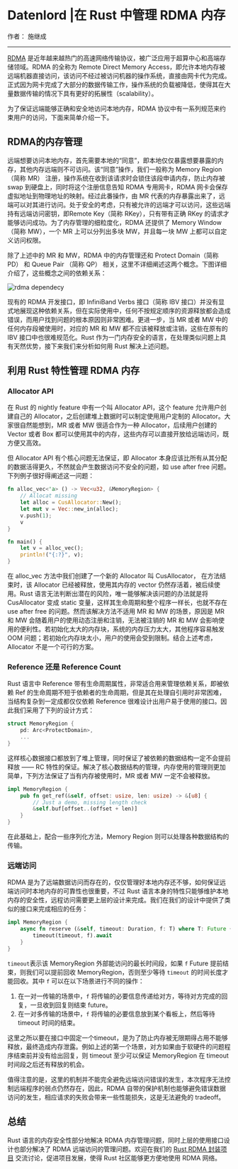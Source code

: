# Datenlord |在 Rust 中管理 RDMA 内存

作者： 施继成

-------

[RDMA](https://en.wikipedia.org/wiki/Remote_direct_memory_access) 是近年越来越热门的高速网络传输协议，被广泛应用于超算中心和高端存储领域。RDMA 的全称为 Remote Direct Memory Access，即允许本地内存被远端机器直接访问，该访问不经过被访问机器的操作系统，直接由网卡代为完成。正式因为网卡完成了大部分的数据传输工作，操作系统的负载被降低，使得其在大量数据传输的情况下具有更好的拓展性（scalability）。

为了保证远端能够正确和安全地访问本地内存，RDMA 协议中有一系列规范来约束用户的访问，下面来简单介绍一下。

## RDMA的内存管理

远端想要访问本地内存，首先需要本地的“同意”，即本地仅仅暴露想要暴露的内存，其他内存远端则不可访问。该“同意”操作，我们一般称为 Memory Region （简称 MR） 注册，操作系统在收到该请求时会锁住该段申请内存，防止内存被 swap 到硬盘上，同时将这个注册信息告知 RDMA 专用网卡，RDMA 网卡会保存虚拟地址到物理地址的映射。经过此番操作，由 MR 代表的内存暴露出来了，远端可以对其进行访问。处于安全的考虑，只有被允许的远端才可以访问，这些远端持有远端访问密钥，即Remote Key（简称 RKey），只有带有正确 RKey 的请求才能够访问成功。为了内存管理的细粒度化，RDMA 还提供了 Memory Window（简称 MW），一个 MR 上可以分列出多块 MW，并且每一块 MW 上都可以自定义访问权限。

除了上述中的 MR 和 MW，RDMA 中的内存管理还和 Protect Domain（简称 PD） 和 Queue Pair （简称 QP） 相关，这里不详细阐述这两个概念。下图详细介绍了，这些概念之间的依赖关系：

![rdma dependecy](./image/rdma/rdma-dependency.jpg)

现有的 RDMA 开发接口，即 InfiniBand Verbs 接口（简称 IBV 接口）并没有显式地展现这种依赖关系，但在实际使用中，任何不按规定顺序的资源释放都会造成错误，而用户找到问题的根本原因则非常困难。更进一步，当 MR 或者 MW 中的任何内存段被使用时，对应的 MR 和 MW 都不应该被释放或注销，这些在原有的 IBV 接口中也很难规范化。Rust 作为一门内存安全的语言，在处理类似问题上具有天然优势，接下来我们来分析如何用 Rust 解决上述问题。

## 利用 Rust 特性管理 RDMA 内存

### Allocator API
在 Rust 的 nightly feature 中有一个叫 Allocator API，这个 feature 允许用户创建自己的 Allocator，之后创建堆上数据时可以制定使用用户定制的 Allocator。大家很自然能想到，MR 或者 MW 很适合作为一种 Allocator，后续用户创建的 Vector 或者 Box 都可以使用其中的内存，这些内存可以直接开放给远端访问，既方便又高效。

但 Allocator API 有个核心问题无法保证，即 Allocator 本身应该比所有从其分配的数据活得更久，不然就会产生数据访问不安全的问题，如 use after free 问题。下列例子很好得阐述这一问题：

```rust
fn alloc_vec<'a> () -> Vec<u32, &MemoryRegion> {
    // Allocat missing
    let alloc = CusAllocator::New();
    let mut v = Vec::new_in(alloc);
    v.push(1);
    v
}

fn main() {
    let v = alloc_vec();
    println!("{:?}", v);
}
```

在 alloc_vec 方法中我们创建了一个新的 Allocator 叫 CusAllocator， 在方法结束时，该 Allocator 已经被释放，使用其内存的 vector 仍然存活着，被后续使用。Rust 语言无法判断出潜在的风险，唯一能够解决该问题的办法就是将 CusAllocator 变成 static 变量，这样其生命周期和整个程序一样长，也就不存在 use after free 的问题。然而该解决方法不适用 MR 和 MW 的场景，原因是 MR 和 MW 会随着用户的使用动态注册和注销，无法被注销的 MR 和 MW 会影响使用的便利性。若初始化太大的内存块，系统的内存压力太大，其他程序容易触发 OOM 问题；若初始化内存块太小，用户的使用会受到限制。结合上述考虑，Allocator 不是一个可行的方案。

### Reference 还是 Reference Count
Rust 语言中 Reference 带有生命周期属性，非常适合用来管理依赖关系，即被依赖 Ref 的生命周期不短于依赖者的生命周期，但是其在处理自引用时非常困难，当结构复杂到一定成都仅仅依赖 Reference 很难设计出用户易于使用的接口。因此我们采用了下列的设计方式：
```Rust
struct MemoryRegion {
    pd: Arc<ProtectDomain>,
    ...
}
```

这样核心数据接口都放到了堆上管理，同时保证了被依赖的数据结构一定不会提前释放 —— RC 特性的保证。解决了核心数据结构的管理，内存使用的管理则更加简单，下列方法保证了当有内存被使用时，MR 或者 MW 一定不会被释放。

```Rust
impl MemoryRegion {
    pub fn get_ref(&self, offset: usize, len: usize) -> &[u8] {
        // Just a demo, missing length check
        &self.buf[offset..(offset + len)]
    }
}
```

在此基础上，配合一些序列化方法，Memory Region 则可以处理各种数据结构的传输。

### 远端访问
RDMA 是为了远端数据访问而存在的，仅仅管理好本地内存还不够，如何保证远端访问时本地内存的可靠性也很重要，不过 Rust 语言本身的特性只能够维护本地内存的安全性，远程访问需要更上层的设计来完成。我们在我们的设计中提供了类似的接口来完成相应的任务：

```rust
impl MemoryRegion {
    async fn reserve (&self, timeout: Duration, f: T) where T: Future {
        timeout(timeout, f).await
    }
}
```

`timeout`表示该 MemoryRegion 外部能访问的最长时间段，如果 `f` Future 提前结束，则我们可以提前回收 MemoryRegion，否则至少等待 `timeout` 的时间长度才能回收。其中 `f` 可以在以下场景进行不同的操作：

1. 在一对一传输的场景中，`f` 将传输的必要信息传递给对方，等待对方完成的回复，一旦收到回复则结束 future。
2. 在一对多传输的场景中，`f` 将传输的必要信息放到某个看板上，然后等待 timeout 时间的结束。

这里之所以要在接口中固定一个timeout，是为了防止内存被无限期得占用不能够释放，最终造成内存泄露。例如上述的第一个场景，对方如果由于软硬件的问题程序结束前并没有给出回复，则 timeout 至少可以保证 MemoryRegion 在 timeout 时间段之后还有释放的机会。

值得注意的是，这里的机制并不能完全避免远端访问错误的发生，本次程序无法控制远端程序的弱点仍然存在，因此，RDMA 自带的保护机制也能够避免错误数据访问的发生，相应请求的失败会带来一些性能损失，这是无法避免的 tradeoff。

## 总结

Rust 语言的内存安全性部分地解决 RDMA 内存管理问题，同时上层的使用接口设计也部分解决了 RDMA 远端访问的管理问题。欢迎在我们的 [Rust RDMA 封装项目](https://github.com/datenlord/async-rdma) 交流讨论，促进项目发展，使得 Rust 社区能够更方便地使用 RDMA 网络。
